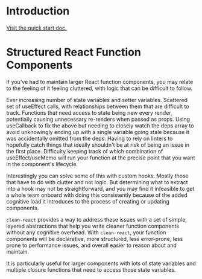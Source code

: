 # Introduction
[Visit the quick start doc.](../README)

# Structured React Function Components
If you've had to maintain larger React function components, you may relate to the feeling of it feeling cluttered, with logic that can be difficult to follow.

Ever increasing number of state variables and setter variables.
Scattered set of useEffect calls, with relationships between them that are difficult to track.
Functions that need access to state being new every render, potentially causing unnecessary re-renders when passed as props.
Using useCallback to fix the above but needing to closely watch the deps array to avoid unknowingly ending up with a single variable going stale because it was accidentally omitted from the deps.
Having to rely on linters to hopefully catch things that ideally shouldn't be at risk of being an issue in the first place.
Difficulty keeping track of which combination of useEffect/useMemo will run your function at the precise point that you want in the component's lifecycle.

Interestingly you can solve some of this with custom hooks. Mostly those that have to do with clutter and not logic. But determining what to extract into a hook may not be straightforward, and you may find it infeasible to get a whole team onboard with doing this consistently because of the added cognitive load it introduces to the process of creating or updating components.

`clean-react` provides a way to address these issues with a set of simple, layered abstractions that help you write cleaner function components without any cognitive overhead. With `clean-react`, your function components will be declarative, more structured, less error-prone, less prone to performance issues, and overall easier to reason about and maintain.

It is particularly useful for larger components with lots of state variables and multiple closure functions that need to access those state variables.

